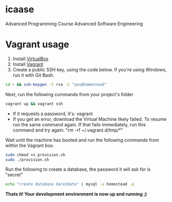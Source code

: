 icaase
======
Advanced Programming Course Advanced Software Engineering

Vagrant usage
======
1. Install [VirtualBox](https://www.virtualbox.org/wiki/Downloads)
2. Install [Vagrant](https://www.vagrantup.com/downloads.html)
3. Create a public SSH key, using the code below. If you're using Windows, run it with Git Bash.

``` bash
cd ~ && ssh-keygen -t rsa -C "you@homestead"
```
Next, run the following commands from your project's folder
``` bash
vagrant up && vagrant ssh
```
- If it requests a password, it's: vagrant
- If you get an error, download the Virtual Machine likely failed. To resume run the same command again. If that fails immediately, run this command and try again: "rm -rf ~/.vagrant.d/tmp/*"

Wait until the machine has booted and run the following commands from within the Vagrant box.
``` bash
sudo chmod +x provision.sh
sudo ./provision.sh
```
Run the following to create a database, the password it will ask for is "secret"
``` bash
echo "create database dare2date" | mysql -u homestead -p
```
**Thats it! Your development environment is now up and running ;)**
